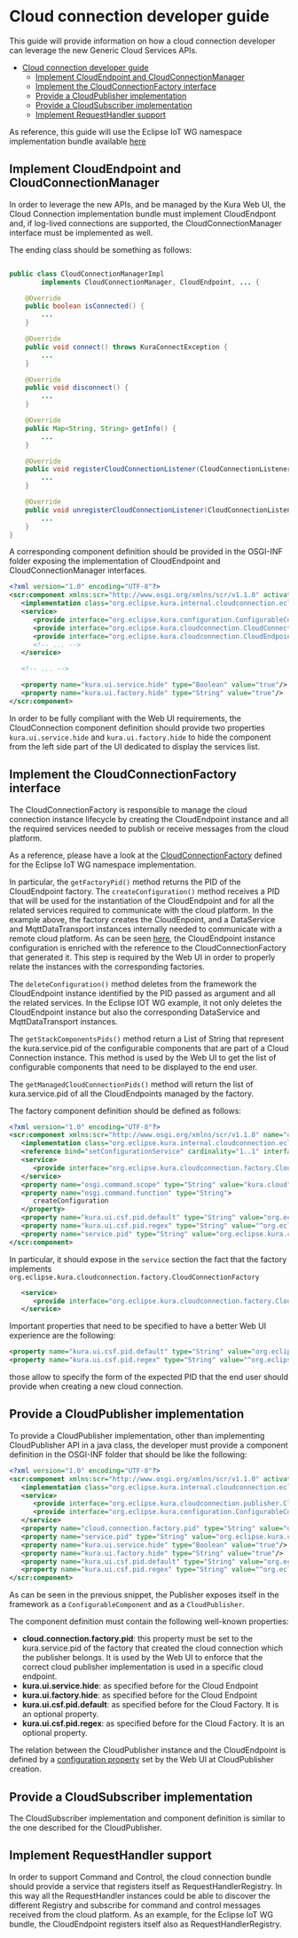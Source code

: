 # Cloud connection developer guide

This guide will provide information on how a cloud connection developer can leverage the new Generic Cloud Services APIs.

- [Cloud connection developer guide](#cloud-connection-developer-guide)
  - [Implement CloudEndpoint and CloudConnectionManager](#implement-cloudendpoint-and-cloudconnectionmanager)
  - [Implement the CloudConnectionFactory interface](#implement-the-cloudconnectionfactory-interface)
  - [Provide a CloudPublisher implementation](#provide-a-cloudpublisher-implementation)
  - [Provide a CloudSubscriber implementation](#provide-a-cloudsubscriber-implementation)
  - [Implement RequestHandler support](#implement-requesthandler-support)

As reference, this guide will use the Eclipse IoT WG namespace implementation bundle available [here](https://github.com/eclipse/kura/tree/develop/kura/org.eclipse.kura.cloudconnection.eclipseiot.mqtt.provider)

## Implement CloudEndpoint and CloudConnectionManager
In order to leverage the new APIs, and be managed by the Kura Web UI, the Cloud Connection implementation bundle must implement CloudEndpont and, if log-lived connections are supported, the CloudConnectionManager interface must be implemented as well.

The ending class should be something as follows:

```java

public class CloudConnectionManagerImpl
        implements CloudConnectionManager, CloudEndpoint, ... {

    @Override
    public boolean isConnected() {
        ...
    }

    @Override
    public void connect() throws KuraConnectException {
        ...
    }

    @Override
    public void disconnect() {
        ...
    }

    @Override
    public Map<String, String> getInfo() {
        ...
    }

    @Override
    public void registerCloudConnectionListener(CloudConnectionListener cloudConnectionListener) {
        ...
    }

    @Override
    public void unregisterCloudConnectionListener(CloudConnectionListener cloudConnectionListener) {
        ...
    }
}
```

A corresponding component definition should be provided in the OSGI-INF folder exposing the implementation of CloudEndpoint and CloudConnectionManager interfaces.

```xml
<?xml version="1.0" encoding="UTF-8"?>
<scr:component xmlns:scr="http://www.osgi.org/xmlns/scr/v1.1.0" activate="activate" configuration-policy="require" deactivate="deactivate" enabled="true" immediate="true" modified="updated" name="org.eclipse.kura.cloudconnection.eclipseiot.mqtt.ConnectionManager">
   <implementation class="org.eclipse.kura.internal.cloudconnection.eclipseiot.mqtt.cloud.CloudConnectionManagerImpl"/>
   <service>
      <provide interface="org.eclipse.kura.configuration.ConfigurableComponent"/>
      <provide interface="org.eclipse.kura.cloudconnection.CloudConnectionManager"/>
      <provide interface="org.eclipse.kura.cloudconnection.CloudEndpoint"/>
      <!-- ... -->
   </service>

   <!-- ... -->

   <property name="kura.ui.service.hide" type="Boolean" value="true"/>
   <property name="kura.ui.factory.hide" type="String" value="true"/>
</scr:component>
```

In order to be fully compliant with the Web UI requirements, the CloudConnection component definition should provide two properties `kura.ui.service.hide` and `kura.ui.factory.hide` to hide the component from the left side part of the UI dedicated to display the services list.

## Implement the CloudConnectionFactory interface

The CloudConnectionFactory is responsible to manage the cloud connection instance lifecycle by creating the CloudEndpoint instance and all the required services needed to publish or receive messages from the cloud platform.

As a reference, please have a look at the [CloudConnectionFactory](https://github.com/eclipse/kura/blob/develop/kura/org.eclipse.kura.cloudconnection.eclipseiot.mqtt.provider/src/main/java/org/eclipse/kura/internal/cloudconnection/eclipseiot/mqtt/cloud/factory/DefaultCloudConnectionFactory.java) defined for the Eclipse IoT WG namespace implementation.

In particular, the `getFactoryPid()` method returns the PID of the CloudEndpoint factory.
The `createConfiguration()` method receives a PID that will be used for the instantiation of the CloudEndpoint and for all the related services required to communicate with the cloud platform. In the example above, the factory creates the CloudEnpoint, and a DataService and MqttDataTransport instances internally needed to communicate with a remote cloud platform. As can be seen [here](https://github.com/eclipse/kura/blob/develop/kura/org.eclipse.kura.cloudconnection.eclipseiot.mqtt.provider/src/main/java/org/eclipse/kura/internal/cloudconnection/eclipseiot/mqtt/cloud/factory/DefaultCloudConnectionFactory.java#L215), the CloudEndpoint instance configuration is enriched with the reference to the CloudConnectionFactory that generated it. This step is required by the Web UI in order to properly relate the instances with the corresponding factories.

The `deleteConfiguration()` method deletes from the framework the CloudEndpoint instance identified by the PID passed as argument and all the related services. In the Eclipse IOT WG example, it not only deletes the CloudEndpoint instance but also the corresponding DataService and MqttDataTransport instances.

The `getStackComponentsPids()` method return a List of String that represent the kura.service.pid of the configurable components that are part of a Cloud Connection instance. This method is used by the Web UI to get the list of configurable components that need to be displayed to the end user.

The `getManagedCloudConnectionPids()` method will return the list of kura.service.pid of all the CloudEndpoints managed by the factory.

The factory component definition should be defined as follows:
```xml
<?xml version="1.0" encoding="UTF-8"?>
<scr:component xmlns:scr="http://www.osgi.org/xmlns/scr/v1.1.0" name="org.eclipse.kura.cloudconnection.eclipseiot.mqtt.DefaultCloudConnectionFactory">
   <implementation class="org.eclipse.kura.internal.cloudconnection.eclipseiot.mqtt.cloud.factory.DefaultCloudConnectionFactory"/>
   <reference bind="setConfigurationService" cardinality="1..1" interface="org.eclipse.kura.configuration.ConfigurationService" name="ConfigurationService" policy="static" unbind="unsetConfigurationService"/>
   <service>
      <provide interface="org.eclipse.kura.cloudconnection.factory.CloudConnectionFactory"/>
   </service>
   <property name="osgi.command.scope" type="String" value="kura.cloud"/>
   <property name="osgi.command.function" type="String">
      createConfiguration
   </property>
   <property name="kura.ui.csf.pid.default" type="String" value="org.eclipse.kura.cloudconnection.eclipseiot.mqtt.ConnectionManager"/>
   <property name="kura.ui.csf.pid.regex" type="String" value="^org.eclipse.kura.cloudconnection.eclipseiot.mqtt.ConnectionManager(\-[a-zA-Z0-9]+)?$"/>
   <property name="service.pid" type="String" value="org.eclipse.kura.cloudconnection.eclipseiot.mqtt.DefaultCloudConnectionFactory"/>
</scr:component>
```

In particular, it should expose in the `service` section the fact that the factory implements `org.eclipse.kura.cloudconnection.factory.CloudConnectionFactory`
```xml
   <service>
      <provide interface="org.eclipse.kura.cloudconnection.factory.CloudConnectionFactory"/>
   </service>
```

Important properties that need to be specified to have a better Web UI experience are the following:
```xml
<property name="kura.ui.csf.pid.default" type="String" value="org.eclipse.kura.cloudconnection.eclipseiot.mqtt.ConnectionManager"/>
<property name="kura.ui.csf.pid.regex" type="String" value="^org.eclipse.kura.cloudconnection.eclipseiot.mqtt.ConnectionManager(\-[a-zA-Z0-9]+)?$"/>
```
those allow to specify the form of the expected PID that the end user should provide when creating a new cloud connection.

## Provide a CloudPublisher implementation
To provide a CloudPublisher implementation, other than implementing CloudPublisher API in a java class, the developer must provide a component definition in the OSGI-INF folder that should be like the following:

```xml
<?xml version="1.0" encoding="UTF-8"?>
<scr:component xmlns:scr="http://www.osgi.org/xmlns/scr/v1.1.0" activate="activate" configuration-policy="require" deactivate="deactivate" enabled="true" immediate="true" modified="updated" name="org.eclipse.kura.cloudconnection.eclipseiot.mqtt.CloudPublisher">
   <implementation class="org.eclipse.kura.internal.cloudconnection.eclipseiot.mqtt.cloud.publisher.CloudPublisherImpl"/>
   <service>
      <provide interface="org.eclipse.kura.cloudconnection.publisher.CloudPublisher"/>
      <provide interface="org.eclipse.kura.configuration.ConfigurableComponent"/>
   </service>
   <property name="cloud.connection.factory.pid" type="String" value="org.eclipse.kura.cloudconnection.eclipseiot.mqtt.ConnectionManager"/>
   <property name="service.pid" type="String" value="org.eclipse.kura.cloudconnection.eclipseiot.mqtt.CloudPublisher"/>
   <property name="kura.ui.service.hide" type="Boolean" value="true"/>
   <property name="kura.ui.factory.hide" type="String" value="true"/>
   <property name="kura.ui.csf.pid.default" type="String" value="org.eclipse.kura.cloudconnection.eclipseiot.mqtt.CloudPublisher"/>
   <property name="kura.ui.csf.pid.regex" type="String" value="^org.eclipse.kura.cloudconnection.eclipseiot.mqtt.CloudPublisher(\-[a-zA-Z0-9]+)?$"/>
</scr:component>
```

As can be seen in the previous snippet, the Publisher exposes itself in the framework as a `ConfigurableComponent` and as a `CloudPublisher`.

The component definition must contain the following well-known properties:

- **cloud.connection.factory.pid**: this property must be set to the kura.service.pid of the factory that created the cloud connection which the publisher belongs. It is used by the Web UI to enforce that the correct cloud publisher implementation is used in a specific cloud endpoint.  
- **kura.ui.service.hide**: as specified before for the Cloud Endpoint
- **kura.ui.factory.hide**: as specified before for the Cloud Endpoint
- **kura.ui.csf.pid.default**: as specified before for the Cloud Factory. It is an optional property.
- **kura.ui.csf.pid.regex**: as specified before for the Cloud Factory. It is an optional property.

The relation between the CloudPublisher instance and the CloudEndpoint is defined by a [configuration property](https://github.com/eclipse/kura/blob/develop/kura/org.eclipse.kura.api/src/main/java/org/eclipse/kura/cloudconnection/CloudConnectionConstants.java#L30) set by the Web UI at CloudPublisher creation.

## Provide a CloudSubscriber implementation
The CloudSubscriber implementation and component definition is similar to the one described for the CloudPublisher.

## Implement RequestHandler support
In order to support Command and Control, the cloud connection bundle should provide a service that registers itself as RequestHandlerRegistry. In this way all the RequestHandler instances could be able to discover the different Registry and subscribe for command and control messages received from the cloud platform.
As an example, for the Eclipse IoT WG bundle, the CloudEndpoint registers itself also as RequestHandlerRegistry.

